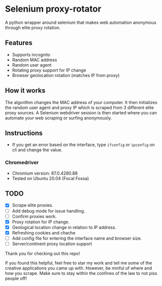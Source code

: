 # Selenium proxy-rotator
A python wrapper around selenium that makes web automation anonymous through elite proxy rotation.

## Features
- Supports incognito
- Random MAC address
- Random user agent
- Rotating proxy support for IP change
- Browser geolocation rotation (matches IP from proxy)

## How it works
The algorithm changes the MAC address of your computer. It then initializes the random user agent and proxy IP which is scraped from 3 different elite proxy sources. A Selenium webdriver session is then started where you can automate your web scraping or surfing anonymously.

## Instructions
- If you get an error based on the interface, type `ifconfig` or `ipconfig` on cli and change the value.

### Chromedriver 
- Chromium version: 87.0.4280.88
- Tested on Ubuntu 20.04 (Focal Fossa)

## TODO
- [x] Scrape elite proxies.
- [ ] Add debug mode for issue handling.
- [ ] Confirm proxies work.
- [x] Proxy rotation for IP change.
- [x] Geological location change in relation to IP address.
- [x] Refreshing cookies and chache 
- [ ] Add config file for entering the interface name and browser size.
- [ ] Server/continent proxy location support

Thank you for checking out this repo! 

If you found this helpful, feel free to star my work and tell me some of the creative applications you came up with. However, be minful of where and how you scrape. Make sure to stay within the confines of the law to not piss people off!